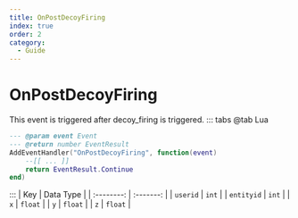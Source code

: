 ```yaml
---
title: OnPostDecoyFiring
index: true
order: 2
category:
  - Guide
---
```


# OnPostDecoyFiring
This event is triggered after decoy_firing is triggered.
::: tabs
@tab Lua
```lua
--- @param event Event
--- @return number EventResult
AddEventHandler("OnPostDecoyFiring", function(event)
    --[[ ... ]]
    return EventResult.Continue
end)
```

:::
|     Key    | Data Type |
| :--------: | :-------: |
|  `userid`  |   `int`   |
| `entityid` |   `int`   |
|     `x`    |  `float`  |
|     `y`    |  `float`  |
|     `z`    |  `float`  |